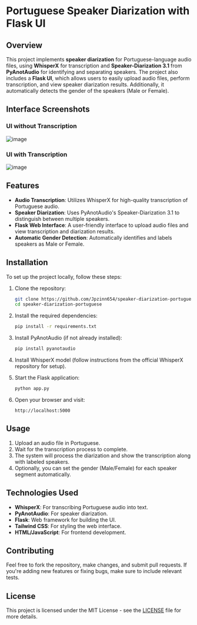 # Portuguese Speaker Diarization with Flask UI

## Overview

This project implements **speaker diarization** for Portuguese-language audio files, using **WhisperX** for transcription and **Speaker-Diarization 3.1** from **PyAnotAudio** for identifying and separating speakers. The project also includes a **Flask UI**, which allows users to easily upload audio files, perform transcription, and view speaker diarization results. Additionally, it automatically detects the gender of the speakers (Male or Female).

## Interface Screenshots

### UI without Transcription
![image](https://github.com/user-attachments/assets/6718624b-bf2c-48c8-9883-94e7f4b52a32)

### UI with Transcription
![image](https://github.com/user-attachments/assets/56e38836-116d-4b0e-b7e8-23cad26ad463)

## Features

- **Audio Transcription**: Utilizes WhisperX for high-quality transcription of Portuguese audio.
- **Speaker Diarization**: Uses PyAnotAudio's Speaker-Diarization 3.1 to distinguish between multiple speakers.
- **Flask Web Interface**: A user-friendly interface to upload audio files and view transcription and diarization results.
- **Automatic Gender Detection**: Automatically identifies and labels speakers as Male or Female.

## Installation

To set up the project locally, follow these steps:

1. Clone the repository:
    ```bash
    git clone https://github.com/Jpzinn654/speaker-diarization-portuguese
    cd speaker-diarization-portuguese
    ```

2. Install the required dependencies:
    ```bash
    pip install -r requirements.txt
    ```

3. Install PyAnotAudio (if not already installed):
    ```bash
    pip install pyanotaudio
    ```

4. Install WhisperX model (follow instructions from the official WhisperX repository for setup).

5. Start the Flask application:
    ```bash
    python app.py
    ```

6. Open your browser and visit:
    ```
    http://localhost:5000
    ```

## Usage

1. Upload an audio file in Portuguese.
2. Wait for the transcription process to complete.
3. The system will process the diarization and show the transcription along with labeled speakers.
4. Optionally, you can set the gender (Male/Female) for each speaker segment automatically.

## Technologies Used

- **WhisperX**: For transcribing Portuguese audio into text.
- **PyAnotAudio**: For speaker diarization.
- **Flask**: Web framework for building the UI.
- **Tailwind CSS**: For styling the web interface.
- **HTML/JavaScript**: For frontend development.

## Contributing

Feel free to fork the repository, make changes, and submit pull requests. If you're adding new features or fixing bugs, make sure to include relevant tests.

## License

This project is licensed under the MIT License - see the [LICENSE](LICENSE) file for more details.
